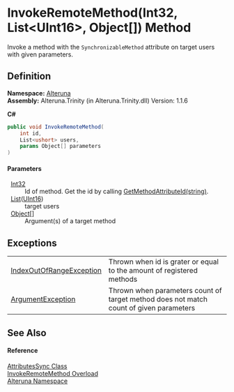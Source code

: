 # InvokeRemoteMethod(Int32, List&lt;UInt16&gt;, Object[]) Method


Invoke a method with the `SynchronizableMethod` attribute on target users with given parameters.



## Definition
**Namespace:** <a href="N_Alteruna">Alteruna</a>  
**Assembly:** Alteruna.Trinity (in Alteruna.Trinity.dll) Version: 1.1.6

**C#**
``` C#
public void InvokeRemoteMethod(
	int id,
	List<ushort> users,
	params Object[] parameters
)
```



#### Parameters
<dl><dt>  <a href="https://learn.microsoft.com/dotnet/api/system.int32" target="_blank" rel="noopener noreferrer">Int32</a></dt><dd>Id of method. Get the id by calling <a href="M_Alteruna_AttributesSync_GetMethodAttributeId">GetMethodAttributeId(string)</a>.</dd><dt>  <a href="https://learn.microsoft.com/dotnet/api/system.collections.generic.list-1" target="_blank" rel="noopener noreferrer">List</a>(<a href="https://learn.microsoft.com/dotnet/api/system.uint16" target="_blank" rel="noopener noreferrer">UInt16</a>)</dt><dd>target users</dd><dt>  <a href="https://learn.microsoft.com/dotnet/api/system.object" target="_blank" rel="noopener noreferrer">Object</a>[]</dt><dd>Argument(s) of a target method</dd></dl>

## Exceptions
<table>
<tr>
<td><a href="https://learn.microsoft.com/dotnet/api/system.indexoutofrangeexception" target="_blank" rel="noopener noreferrer">IndexOutOfRangeException</a></td>
<td>Thrown when id is grater or equal to the amount of registered methods</td></tr>
<tr>
<td><a href="https://learn.microsoft.com/dotnet/api/system.argumentexception" target="_blank" rel="noopener noreferrer">ArgumentException</a></td>
<td>Thrown when parameters count of target method does not match count of given parameters</td></tr>
</table>

## See Also


#### Reference
<a href="T_Alteruna_AttributesSync">AttributesSync Class</a>  
<a href="Overload_Alteruna_AttributesSync_InvokeRemoteMethod">InvokeRemoteMethod Overload</a>  
<a href="N_Alteruna">Alteruna Namespace</a>  
